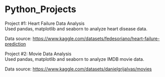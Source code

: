 # Python_Projects



Project #1: Heart Failure Data Analysis <br> 
Used pandas, matplotlib and seaborn to analyze heart disease data. 

Data source: https://www.kaggle.com/datasets/fedesoriano/heart-failure-prediction


Project #2: Movie Data Analysis <br>
Used pandas, matplotlib and seaborn to analyze IMDB movie data. 

Data source: https://www.kaggle.com/datasets/danielgrijalvas/movies


